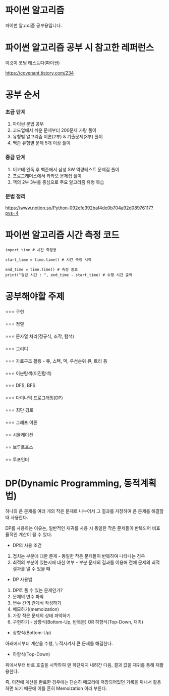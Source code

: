 # 파이썬 알고리즘

파이썬 알고리즘 공부용입니다.

# 파이썬 알고리즘 공부 시 참고한 레퍼런스

이것이 코딩 테스트다(파이썬)

https://covenant.tistory.com/234

# 공부 순서

### 초급 단계

1. 파이썬 문법 공부
2. 코드업에서 쉬운 문제부터 200문제 가량 풀이
3. 유형별 알고리즘 이론(2부) & 기출문제(3부) 풀이
4. 백준 유형별 문제 5개 이상 풀이

### 중급 단계

1. 이코테 완독 후 백준에서 삼성 SW 역량테스트 문제집 풀이
2. 프로그래머스에서 카카오 문제집 풀이
3. 책의 2부 3부를 중심으로 주요 알고리즘 유형 복습

### 문법 정리

https://www.notion.so/Python-092efe392baf4de0b704a92d08976117?pvs=4

# 파이썬 알고리즘 시간 측정 코드

```
import time # 시간 측정용

start_time = time.time() # 시간 측정 시작

end_time = time.time() # 측정 종료
print("걸린 시간 : ", end_time - start_time) # 수행 시간 출력
```

# 공부해야할 주제

⭐⭐⭐ 구현

⭐⭐⭐ 정렬

⭐⭐⭐ 문자열 처리(정규식, 조작, 탐색)

⭐⭐⭐ 그리디

⭐⭐⭐ 자료구조 활용 - 큐, 스택, 덱, 우선순위 큐, 트리 등

⭐⭐⭐ 이분탐색(이진탐색)

⭐⭐⭐ DFS, BFS

⭐⭐⭐ 다이나믹 프로그래밍(DP)

⭐⭐⭐ 최단 경로

⭐⭐⭐ 그래프 이론

⭐⭐ 시뮬레이션

⭐⭐ 브루트포스

⭐⭐ 투포인터


# DP(Dynamic Programming, 동적계획법)
하나의 큰 문제를 여러 개의 작은 문제로 나누어서 그 결과를 저장하여 큰 문제를 해결할 때 사용한다.

DP를 사용하는 이유는, 일반적인 재귀를 사용 시 동일한 작은 문제들이 반복되어 비효율적인 계산이 될 수 있다.

- DP의 사용 조건
1. 겹치는 부분에 대한 문제 - 동일한 작은 문제들이 반복하여 나타나는 경우
2. 최적의 부분이 있는지에 대한 여부 - 부분 문제의 결과를 이용해 전체 문제의 최적 결과를 낼 수 있을 때

- DP 사용법
1. DP로 풀 수 있는 문제인가?
2. 문제의 변수 파악
3. 변수 간의 관계식 작성하기
4. 메모하기(memoization)
5. 가장 작은 문제의 상태 파악하기
6. 구현하기 - 상향식(Bottom-Up, 반복문) OR 하향식(Top-Down, 재귀)

- 상향식(Bottom-Up)

아래에서부터 계산을 수행, 누적시켜서 큰 문제를 해결한다.

- 하향식(Top-Down)

위에서부터 바로 호출을 시작하여 맨 하단까지 내려간 다음, 결과 값을 재귀를 통해 재활용한다.

즉, 이전에 계산을 완료한 경우에는 단순히 메모리에 저장되어있던 기록을 꺼내서 활용하면 되기 때문에
이를 흔히 Memoization 이라 부른다.